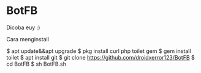 # BotFB
Dicoba euy :)

Cara menginstall

$ apt update&&apt upgrade
$ pkg install curl php toilet gem
$ gem install toilet
$ apt install git
$ git clone https://github.com/droidxerror123/BotFB
$ cd BotFB
$ sh BotFB.sh


